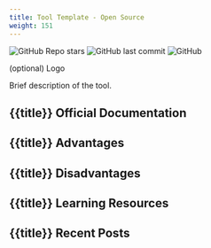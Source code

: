 ```yaml
---
title: Tool Template - Open Source
weight: 151
---
```


![GitHub Repo stars](https://img.shields.io/github/stars/{{title}}/{{title}}?style=social) ![GitHub last commit](https://img.shields.io/github/last-commit/{{title}}/{{title}}) ![GitHub](https://img.shields.io/github/license/{{title}}/{{title}})

(optional) Logo

Brief description of the tool.

## {{title}} Official Documentation

## {{title}} Advantages

## {{title}} Disadvantages

## {{title}} Learning Resources

## {{title}} Recent Posts

